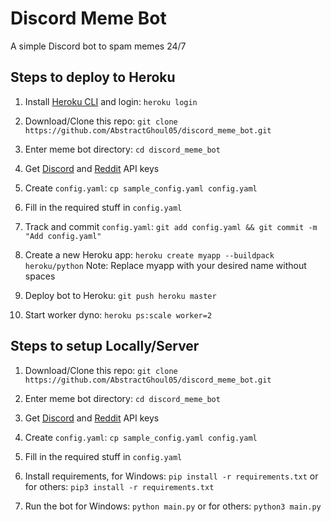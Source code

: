 ﻿# Discord Meme Bot
A simple Discord bot to spam memes 24/7
## Steps to deploy to Heroku
1. Install [Heroku CLI](https://devcenter.heroku.com/articles/heroku-cli#download-and-install) and login: ```heroku login```

2. Download/Clone this repo: ```git clone https://github.com/AbstractGhoul05/discord_meme_bot.git```

3. Enter meme bot directory: ```cd discord_meme_bot```

4. Get [Discord](https://discordpy.readthedocs.io/en/latest/discord.html) and [Reddit](https://github.com/reddit-archive/reddit/wiki/OAuth2#getting-started) API keys

5. Create ```config.yaml```: ```cp sample_config.yaml config.yaml```

6. Fill in the required stuff in ```config.yaml```

7. Track and commit ```config.yaml```: ```git add config.yaml && git commit -m "Add config.yaml"```

8. Create a new Heroku app: ```heroku create myapp --buildpack heroku/python```
Note: Replace myapp with your desired name without spaces

9. Deploy bot to Heroku: ```git push heroku master```

10. Start worker dyno: ```heroku ps:scale worker=2``` 

## Steps to setup Locally/Server
1. Download/Clone this repo: ```git clone https://github.com/AbstractGhoul05/discord_meme_bot.git```

2. Enter meme bot directory: ```cd discord_meme_bot```

3. Get [Discord](https://discord.com/developers/applications) and [Reddit](https://www.reddit.com/prefs/apps) API keys

4. Create ```config.yaml```: ```cp sample_config.yaml config.yaml```

5. Fill in the required stuff in ```config.yaml```

6. Install requirements,
for Windows:
```pip install -r requirements.txt```
or for others:
```pip3 install -r requirements.txt```

7. Run the bot
for Windows:
```python main.py```
or for others:
```python3 main.py```

